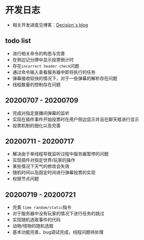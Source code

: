 # 开发日志

* 相关开发进度见博客：[Decision`s blog](https://decision01.cn/)

## todo list
* 进行相关命令的构思与完善
* 在侧边记分牌中显示投票倒计时
* 存在`incorrect header check`问题
* 通过命令输入查看服务器中即将执行的任务
* 弹幕接收较快的情况下，对于一些弹幕的解析存在问题
* 线程数量的控制存在问题

## 20200707 - 20200709
* 完成对指定直播间弹幕的监听
* 实现在插件事件开始投票时在用户侧边显示并且在聊天框进行显示
* 投票机制的细化以及完善

## 20200711 - 20200717
* 解决由于单线程导致监听过程中服务器暂停的问题
* 实现插件对指定世界/玩家的操作
* 某些情况下天气的修改会失效
* 随机时间以及固定时间进行弹幕投票的实现
* 权限节点问题

## 20200719 - 20200721
* 完善 `time random/static`指令
* 对于服务器中没有玩家的情况下进行任务的跳过
* 实现随机选取事件的代码
* 动物/怪物的随机选取
* 基本功能完善，bug调试完成，线程问题待处理